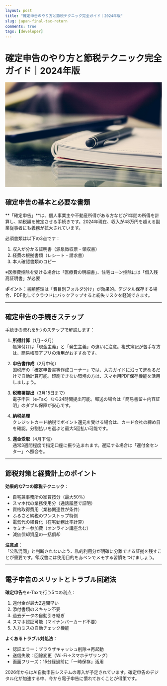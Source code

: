 ```yaml
---
layout: post
title: "確定申告のやり方と節税テクニック完全ガイド｜2024年版"
slug: japan-final-tax-return
comments: true
tags: [developer]
---
```

# 確定申告のやり方と節税テクニック完全ガイド｜2024年版

![確定申告イメージ画像](/assets/img/20250204/01_01.jpg) 

## 確定申告の基本と必要な書類
**「確定申告」**は、個人事業主や不動産所得がある方などが1年間の所得を計算し、納税額を確定させる手続きです。2024年現在、収入が48万円を超える副業従事者にも義務が拡大されています。

必須書類は以下の3点です：  
1. 収入が分かる証明書（源泉徴収票・領収書）  
2. 経費の根拠書類（レシート・請求書）  
3. 本人確認書類のコピー  

※医療費控除を受ける場合は「医療費の明細書」、住宅ローン控除には「借入残高証明書」が必要  

<script async src="https://pagead2.googlesyndication.com/pagead/js/adsbygoogle.js?client=ca-pub-7886659064712565"
     crossorigin="anonymous"></script>
<!-- 광고2 -->
<ins class="adsbygoogle"
     style="display:block"
     data-ad-client="ca-pub-7886659064712565"
     data-ad-slot="1101493367"
     data-ad-format="auto"
     data-full-width-responsive="true"></ins>
<script>
     (adsbygoogle = window.adsbygoogle || []).push({});
</script>

**ポイント**：書類整理は「費目別フォルダ分け」が効果的。デジタル保存する場合、PDF化してクラウドにバックアップすると紛失リスクを軽減できます。

---

## 確定申告の手続きステップ
手続きの流れを5つのステップで解説します：  

1. **所得計算**（1月～2月）  
   帳簿付けは「現金主義」と「発生主義」の違いに注意。複式簿記が苦手な方は、簡易帳簿アプリの活用がおすすめです。  

2. **申告書作成**（2月中旬）  
   国税庁の「確定申告書等作成コーナー」では、入力ガイドに沿って進めるだけで自動計算可能。印刷できない環境の方は、スマホ用PDF保存機能を活用しましょう。  

3. **税務署提出**（3月15日まで）  
   電子申告（e-Tax）なら24時間提出可能。郵送の場合は「簡易書留＋内容証明」のダブル保障が安心です。  

4. **納税処理**  
   クレジットカード納税でポイント還元を受ける場合は、カード会社の締め日を確認。分割払いを選ぶと最大5回払い可能です。  

5. **還金受取**（4月下旬）  
   通常3週間程度で指定口座に振り込まれます。遅延する場合は「還付金センター」へ照会を。  

---

## 節税対策と経費計上のポイント
<script async src="https://pagead2.googlesyndication.com/pagead/js/adsbygoogle.js?client=ca-pub-7886659064712565"
     crossorigin="anonymous"></script>
<!-- 광고2 -->
<ins class="adsbygoogle"
     style="display:block"
     data-ad-client="ca-pub-7886659064712565"
     data-ad-slot="1101493367"
     data-ad-format="auto"
     data-full-width-responsive="true"></ins>
<script>
     (adsbygoogle = window.adsbygoogle || []).push({});
</script>
**効果的な7つの節税テクニック**：  
- 自宅兼事務所の家賃按分（最大50%）  
- スマホ代の業務使用分（通話履歴で証明）  
- 資格取得費用（業務関連性が条件）  
- ふるさと納税のワンストップ特例  
- 電気代の経費化（在宅勤務比率計算）  
- セミナー参加費（オンライン講座含む）  
- 減価償却資産の一括償却  

**注意点**：  
「公私混同」と判断されないよう、私的利用分が明確に分離できる証拠を残すことが重要です。領収書には使用目的を赤ペンでメモする習慣をつけましょう。

---

## 電子申告のメリットとトラブル回避法
**確定申告**をe-Taxで行う5つの利点：  
1. 還付金が最大2週間早い  
2. 添付書類のスキャン不要  
3. 過去データの自動引き継ぎ  
4. スマホ認証可能（マイナンバーカード不要）  
5. 入力ミスの自動チェック機能  

**よくあるトラブル対処法**：  
- 認証エラー：ブラウザキャッシュ削除→再起動  
- 送信失敗：回線変更（Wi-Fi→スマホテザリング）  
- 画面フリーズ：15分経過前に「一時保存」活用  

2026年からはAI自動申告システムの導入が予定されています。確定申告のデジタル化が加速する中、今から電子申告に慣れておくことが得策です。

<script async src="https://pagead2.googlesyndication.com/pagead/js/adsbygoogle.js?client=ca-pub-7886659064712565"
     crossorigin="anonymous"></script>
<!-- 광고2 -->
<ins class="adsbygoogle"
     style="display:block"
     data-ad-client="ca-pub-7886659064712565"
     data-ad-slot="1101493367"
     data-ad-format="auto"
     data-full-width-responsive="true"></ins>
<script>
     (adsbygoogle = window.adsbygoogle || []).push({});
</script>
